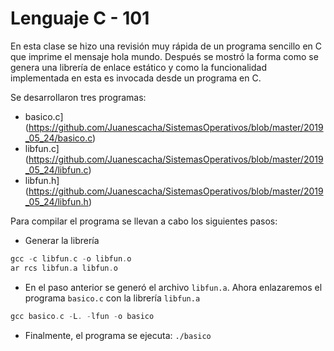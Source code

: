 # Lenguaje C - 101

En esta clase se hizo una revisión muy rápida de un programa sencillo en C que imprime el mensaje hola mundo. Después se mostró la forma como se genera una librería de enlace estático y como la funcionalidad implementada en esta es invocada desde un programa en C.

Se desarrollaron tres programas:

* basico.c](https://github.com/Juanescacha/SistemasOperativos/blob/master/2019_05_24/basico.c)
* libfun.c](https://github.com/Juanescacha/SistemasOperativos/blob/master/2019_05_24/libfun.c)
* libfun.h](https://github.com/Juanescacha/SistemasOperativos/blob/master/2019_05_24/libfun.h)

Para compilar el programa se llevan a cabo los siguientes pasos:

* Generar la librería

```c
gcc -c libfun.c -o libfun.o
ar rcs libfun.a libfun.o
```

* En el paso anterior se generó el archivo `libfun.a`. Ahora enlazaremos el programa `basico.c` con la librería `libfun.a`

```c
gcc basico.c -L. -lfun -o basico
```

* Finalmente, el programa se ejecuta:
`./basico`
